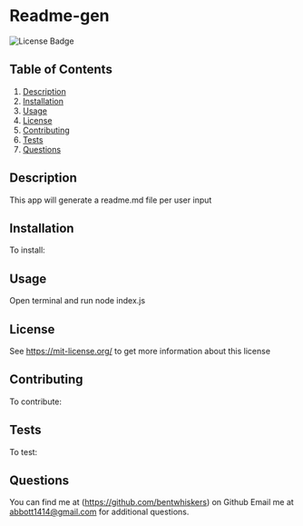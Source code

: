 # Readme-gen
![License Badge](https://shields.io/badge/license-MIT-green)
## Table of Contents
1. [Description](#description)
2. [Installation](#installation)
3. [Usage](#usage)
4. [License](#license)
5. [Contributing](#contributing)
6. [Tests](#tests)
7. [Questions](#questions)

## Description
This app will generate a readme.md file per user input
## Installation
To install:
## Usage
Open terminal and run node index.js
## License
See https://mit-license.org/ to get more information about this license

## Contributing
To contribute:
## Tests
To test:
## Questions
You can find me at (https://github.com/bentwhiskers) on Github
Email me at abbott1414@gmail.com for additional questions.
